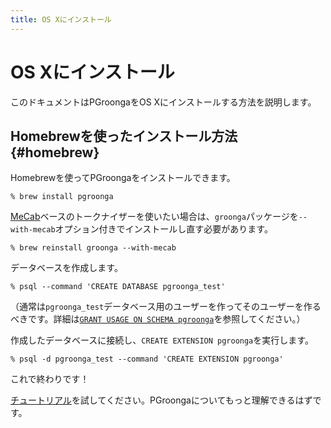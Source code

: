 ```yaml
---
title: OS Xにインストール
---
```


# OS Xにインストール

このドキュメントはPGroongaをOS Xにインストールする方法を説明します。

## Homebrewを使ったインストール方法 {#homebrew}

Homebrewを使ってPGroongaをインストールできます。

```text
% brew install pgroonga
```

[MeCab](http://taku910.github.io/mecab/)ベースのトークナイザーを使いたい場合は、`groonga`パッケージを`--with-mecab`オプション付きでインストールし直す必要があります。

```text
% brew reinstall groonga --with-mecab
```

データベースを作成します。

```text
% psql --command 'CREATE DATABASE pgroonga_test'
```

（通常は`pgroonga_test`データベース用のユーザーを作ってそのユーザーを作るべきです。詳細は[`GRANT USAGE ON SCHEMA pgroonga`](../reference/grant-usage-on-schema-pgroonga.html)を参照してください。）

作成したデータベースに接続し、`CREATE EXTENSION pgroonga`を実行します。

```text
% psql -d pgroonga_test --command 'CREATE EXTENSION pgroonga'
```

これで終わりです！

[チュートリアル](../tutorial/)を試してください。PGroongaについてもっと理解できるはずです。
